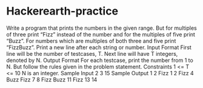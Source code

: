 # Hackerearth-practice
Write a program that prints the numbers in the given range. But for multiples of three print “Fizz” instead of the number and for the multiples of five print “Buzz”. For numbers which are multiples of both three and five print “FizzBuzz”. Print a new line after each string or number.  Input Format First line will be the number of testcases, T. Next line will have T integers, denoted by N.  Output Format For each testcase, print the number from 1 to N. But follow the rules given in the problem statement.  Constraints  1 &lt;= T &lt;= 10  N is an integer.   Sample Input 2 3 15 Sample Output 1 2 Fizz 1 2 Fizz 4 Buzz Fizz 7 8 Fizz Buzz 11 Fizz 13 14
